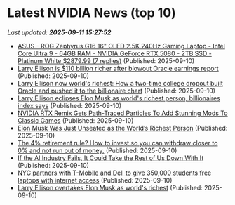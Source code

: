 # Latest NVIDIA News (top 10)
_Last updated: **2025-09-11 15:27:52**_

- [ASUS - ROG Zephyrus G16 16" OLED 2.5K 240Hz Gaming Laptop - Intel Core Ultra 9 - 64GB RAM - NVIDIA GeForce RTX 5080 - 2TB SSD - Platinum White $2879.99 (7 replies)](https://slickdeals.net/f/18596206-asus-rog-zephyrus-g16-16-oled-2-5k-240hz-gaming-laptop-intel-core-ultra-9-64gb-ram-nvidia-geforce-rtx-5080-2tb-ssd-platinum-white-2879-99) (Published: 2025-09-10)
- [Larry Ellison is $110 billion richer after blowout Oracle earnings report](https://www.cnbc.com/2025/09/10/larry-ellison-is-over-100-billion-richer-after-oracle-earnings-report.html) (Published: 2025-09-10)
- [Larry Ellison now world's richest: How a two-time college dropout built Oracle and pushed it to the billionaire chart](https://economictimes.indiatimes.com/news/international/global-trends/us-news-larry-ellison-now-worlds-richest-beats-elon-musk-how-a-two-time-college-dropout-built-oracle-and-pushed-it-to-the-billionaire-chart/articleshow/123812365.cms) (Published: 2025-09-10)
- [Larry Ellison eclipses Elon Musk as world's richest person, billionaires index says](https://www.nbcnews.com/business/markets/larry-ellison-eclipses-elon-musk-worlds-richest-person-rcna230338) (Published: 2025-09-10)
- [NVIDIA RTX Remix Gets Path-Traced Particles To Add Stunning Mods To Classic Games](https://hothardware.com/news/nvidia-rtx-remix-path-traced-particles) (Published: 2025-09-10)
- [Elon Musk Was Just Unseated as the World’s Richest Person](https://gizmodo.com/elon-musk-was-just-unseated-as-the-worlds-richest-person-2000656741) (Published: 2025-09-10)
- [The 4% retirement rule? How to invest so you can withdraw closer to 0% and not run out of money.](https://www.marketwatch.com/story/the-4-retirement-rule-how-to-invest-so-you-can-withdraw-closer-to-0-and-not-run-out-of-money-721b8466) (Published: 2025-09-10)
- [If the AI Industry Fails, It Could Take the Rest of Us Down With It](https://futurism.com/ai-economy-industry-hype) (Published: 2025-09-10)
- [NYC partners with T-Mobile and Dell to give 350,000 students free laptops with internet access](https://economictimes.indiatimes.com/news/international/us/nyc-partners-with-t-mobile-and-dell-to-give-350000-students-free-laptops-with-internet-access/articleshow/123811563.cms) (Published: 2025-09-10)
- [Larry Ellison overtakes Elon Musk as world's richest](https://qz.com/larry-ellison-worlds-richest-person-elon-musk-oracle) (Published: 2025-09-10)
